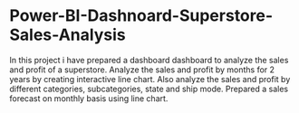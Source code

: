 # Power-BI-Dashnoard-Superstore-Sales-Analysis
In this project i have prepared a dashboard dashboard to analyze the sales and profit of a superstore.
Analyze the sales and profit by months for 2 years by creating interactive line chart.
Also analyze the sales and profit by different categories, subcategories, state and ship mode.
Prepared a sales forecast on monthly basis using line chart.
